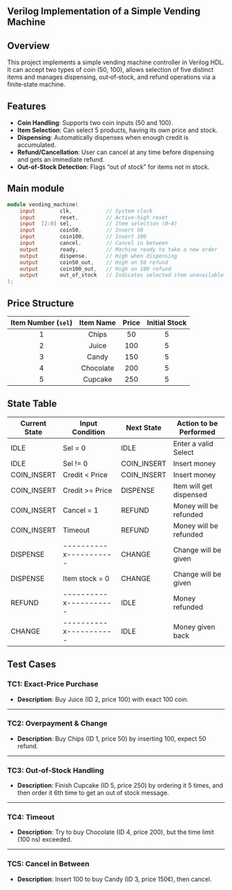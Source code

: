 ## Verilog Implementation of a Simple Vending Machine

## Overview
This project implements a simple vending machine controller in Verilog HDL.  
It can accept two types of coin (50, 100), allows selection of five distinct items and manages dispensing, out‑of‑stock, and refund operations via a finite‑state machine.

## Features
- **Coin Handling**: Supports two coin inputs (50 and 100).  
- **Item Selection**: Can select 5 products, having its own price and stock.  
- **Dispensing**: Automatically dispenses when enough credit is accumulated.  
- **Refund/Cancellation**: User can cancel at any time before dispensing and gets an immediate refund.  
- **Out‑of‑Stock Detection**: Flags “out of stock” for items not in stock.  


## Main module

```verilog
module vending_machine(
    input        clk,           // System clock
    input        reset,         // Active‑high reset
    input  [2:0] sel,           // Item selection (0–4)
    input        coin50,        // Insert 50 
    input        coin100,       // Insert 100
    input        cancel,        // Cancel in between
    output       ready,         // Machine ready to take a new order
    output       dispense,      // High when dispensing
    output       coin50_out,    // High on 50 refund
    output       coin100_out,   // High on 100 refund
    output       out_of_stock   // Indicates selected item unavailable
);
```  

## Price Structure

| Item Number (`sel`) | Item Name | Price     | Initial Stock |
|:-------------------:|:---------:|:---------:|:-------------:|
| 1                   | Chips     | 50        | 5             |
| 2                   | Juice     | 100       | 5             |
| 3                   | Candy     | 150       | 5             |
| 4                   | Chocolate | 200       | 5             |
| 5                   | Cupcake   | 250       | 5             |

## State Table

| Current State | Input Condition                              | Next State    | Action to be Performed            |
|---------------|----------------------------------------------|---------------|-----------------------------------|
| IDLE          | Sel = 0                                      | IDLE          | Enter a valid Select              |
| IDLE          | Sel != 0                                     | COIN_INSERT   | Insert money                      |
| COIN_INSERT   | Credit < Price                               | COIN_INSERT   | Insert money                      |
| COIN_INSERT   | Credit >= Price                              | DISPENSE      | Item will get dispensed           |
| COIN_INSERT   | Cancel = 1                                   | REFUND        | Money will be refunded            |
| COIN_INSERT   | Timeout                                      | REFUND        | Money will be refunded            |
| DISPENSE      | ----------x-----------                       | CHANGE        | Change will be given              |
| DISPENSE      | Item stock = 0                               | CHANGE        | Change will be given              |
| REFUND        | ----------x-----------                       | IDLE          | Money refunded                    |
| CHANGE        | ----------x-----------                       | IDLE          | Money given back                  |


## Test Cases

### TC1: Exact‑Price Purchase
- **Description**: Buy Juice (ID 2, price 100) with exact 100 coin.  

---

### TC2: Overpayment & Change
- **Description**: Buy Chips (ID 1, price 50) by inserting 100, expect 50 refund.  

---

### TC3: Out‑of‑Stock Handling
- **Description**: Finish Cupcake (ID 5, price 250) by ordering it 5 times, and then order it 6th time to get an out of stock message.
  
---

### TC4: Timeout
- **Description**: Try to buy Chocolate (ID 4, price 200), but the time limit (100 ns) exceeded. 

---

### TC5: Cancel in Between
- **Description**: Insert 100 to buy Candy (ID 3, price 150¢), then cancel.  






